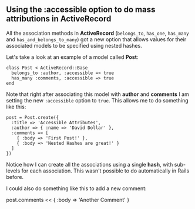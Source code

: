 ## Using the :accessible option to do mass attributions in ActiveRecord

All the association methods in **ActiveRecord** (`belongs_to`, `has_one`, `has_many` and `has_and_belongs_to_many`) got a new option that allows values for their associated models to be specified using nested hashes.

Let's take a look at an example of a model called **Post**:

	class Post < ActiveRecord::Base
	  belongs_to :author, :accessible => true
	  has_many :comments, :accessible => true
	end

Note that right after associating this model with **author** and **comments** I am setting the new `:accessible` option to `true`. This allows me to do something like this:

	post = Post.create({
	  :title => 'Accessible Attributes',
	  :author => { :name => 'David Dollar' },
	  :comments => [
	    { :body => 'First Post!' },
	    { :body => 'Nested Hashes are great!' }
	  ]
	})
	
Notice how I can create all the associations using a single **hash**, with sub-levels for each association. This wasn't possible to do automatically in Rails before.

I could also do something like this to add a new comment:

post.comments << { :body => 'Another Comment' }